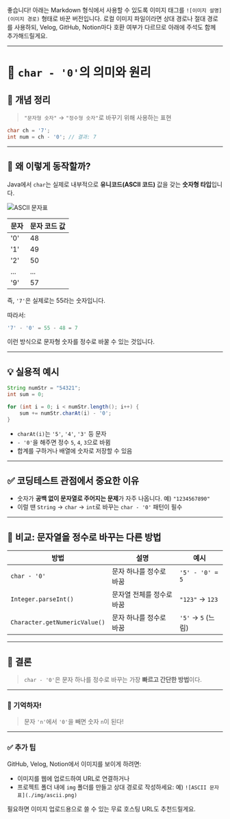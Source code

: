 좋습니다! 아래는 Markdown 형식에서 사용할 수 있도록 이미지 태그를 `![이미지 설명](이미지 경로)` 형태로 바꾼 버전입니다. 로컬 이미지 파일이라면 상대 경로나 절대 경로를 사용하되, Velog, GitHub, Notion마다 호환 여부가 다르므로 아래에 주석도 함께 추가해드릴게요.

---

# 🔢 `char - '0'`의 의미와 원리

## 📌 개념 정리

> `"문자형 숫자"` → `"정수형 숫자"`로 바꾸기 위해 사용하는 표현

```java
char ch = '7';
int num = ch - '0'; // 결과: 7
```

---

## 📖 왜 이렇게 동작할까?

Java에서 `char`는 실제로 내부적으로 **유니코드(ASCII 코드)** 값을 갖는 **숫자형 타입**입니다.

![ASCII 문자표](C:\rkdtnfla1\algorithm\algorithm\img\ascii.png)

<!-- 
📌 주의:  
- GitHub에 올릴 때는 이 이미지가 로컬이므로 보이지 않습니다. 이미지 파일을 같이 업로드하고 상대 경로(`./img/ascii.png`)로 바꾸는 것이 좋습니다.
- Velog나 Notion에서는 로컬 경로를 사용할 수 없으므로 웹에 이미지를 업로드한 뒤, URL 경로로 수정해 주세요.
-->

| 문자  | 문자 코드 값 |
| --- | ------- |
| '0' | 48      |
| '1' | 49      |
| '2' | 50      |
| ... | ...     |
| '9' | 57      |

즉, `'7'`은 실제로는 55라는 숫자입니다.

따라서:

```java
'7' - '0' = 55 - 48 = 7
```

이런 방식으로 문자형 숫자를 정수로 바꿀 수 있는 것입니다.

---

## 💡 실용적 예시

```java
String numStr = "54321";
int sum = 0;

for (int i = 0; i < numStr.length(); i++) {
    sum += numStr.charAt(i) - '0';
}
```

* `charAt(i)`는 `'5'`, `'4'`, `'3'` 등 문자
* `- '0'`을 해주면 정수 `5`, `4`, `3`으로 바뀜
* 합계를 구하거나 배열에 숫자로 저장할 수 있음

---

## ✅ 코딩테스트 관점에서 중요한 이유

* 숫자가 **공백 없이 문자열로 주어지는 문제**가 자주 나옵니다.
  예) `"1234567890"`
* 이럴 땐 `String` → `char` → `int`로 바꾸는 `char - '0'` 패턴이 필수

---

## 🧠 비교: 문자열을 정수로 바꾸는 다른 방법

| 방법                            | 설명             | 예시               |
| ----------------------------- | -------------- | ---------------- |
| `char - '0'`                  | 문자 하나를 정수로 바꿈  | `'5' - '0' = 5`  |
| `Integer.parseInt()`          | 문자열 전체를 정수로 바꿈 | `"123"` → `123`  |
| `Character.getNumericValue()` | 문자 하나를 정수로 바꿈  | `'5'` → `5` (느림) |

---

## 📌 결론

> `char - '0'`은 문자 하나를 정수로 바꾸는 가장 **빠르고 간단한 방법**이다.

---

### 🔁 기억하자!

> 문자 `'n'`에서 `'0'`을 빼면 숫자 `n`이 된다!

---

### ✅ 추가 팁

GitHub, Velog, Notion에서 이미지를 보이게 하려면:

* 이미지를 웹에 업로드하여 URL로 연결하거나
* 프로젝트 폴더 내에 `img` 폴더를 만들고 상대 경로로 작성하세요:
  예) `![ASCII 문자표](./img/ascii.png)`

필요하면 이미지 업로드용으로 쓸 수 있는 무료 호스팅 URL도 추천드릴게요.
